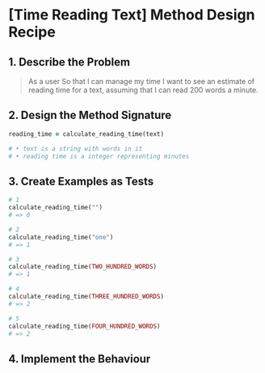 # [Time Reading Text] Method Design Recipe

## 1. Describe the Problem

> As a user
> So that I can manage my time
> I want to see an estimate of reading time for a text, assuming that I can
> read 200 words a minute.

## 2. Design the Method Signature

```ruby
reading_time = calculate_reading_time(text)

# • text is a string with words in it
# • reading time is a integer representing minutes
```

## 3. Create Examples as Tests

```ruby
# 1
calculate_reading_time("")
# => 0

# 2
calculate_reading_time("one")
# => 1

# 3
calculate_reading_time(TWO_HUNDRED_WORDS)
# => 1

# 4
calculate_reading_time(THREE_HUNDRED_WORDS)
# => 2

# 5
calculate_reading_time(FOUR_HUNDRED_WORDS)
# => 2

```

## 4. Implement the Behaviour



